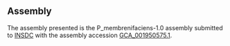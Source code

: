 

Assembly
--------

The assembly presented is the P\_membrenifaciens-1.0 assembly submitted
to [INSDC](http://www.insdc.org) with the assembly accession
[GCA\_001950575.1](http://www.ebi.ac.uk/ena/data/view/GCA_001950575.1).
